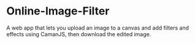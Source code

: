 # Online-Image-Filter
A web app that lets you upload an image to a canvas and add filters and effects using CamanJS, then download the edited image.